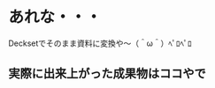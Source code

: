 # あれな・・・

Decksetでそのまま資料に変換や〜（＾ω＾）ﾍﾟﾛﾍﾟﾛ

## 実際に出来上がった成果物はココやで

<script async class="speakerdeck-embed" data-id="83220040642d0132536a72f5f25f1893" data-ratio="1.77777777777778" src="//speakerdeck.com/assets/embed.js"></script>